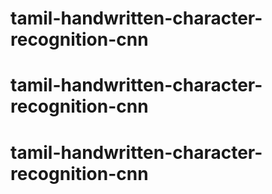 # tamil-handwritten-character-recognition-cnn
# tamil-handwritten-character-recognition-cnn
# tamil-handwritten-character-recognition-cnn
